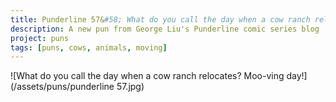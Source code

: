 ```yaml
---
title: Punderline 57&#58; What do you call the day when a cow ranch relocates?
description: A new pun from George Liu's Punderline comic series blog
project: puns
tags: [puns, cows, animals, moving]
---
```


![What do you call the day when a cow ranch relocates? Moo-ving day!](/assets/puns/punderline 57.jpg)

